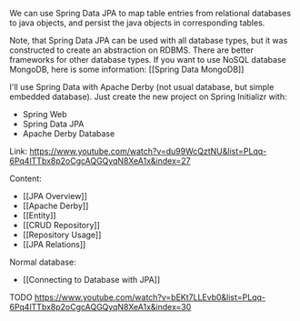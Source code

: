 We can use Spring Data JPA to map table entries from relational databases to java objects, and persist the java objects in corresponding tables.

Note, that Spring Data JPA can be used with all database types, but it was constructed to create an abstraction on RDBMS. There are better frameworks for other database types. If you want to use NoSQL database MongoDB, here is some information: [[Spring Data MongoDB]]

I'll use Spring Data with Apache Derby (not usual database, but simple embedded database). Just create the new project on Spring Initializr with:

- Spring Web
- Spring Data JPA
- Apache Derby Database

Link: https://www.youtube.com/watch?v=du99WcQztNU&list=PLqq-6Pq4lTTbx8p2oCgcAQGQyqN8XeA1x&index=27

Content:
- [[JPA Overview]]
- [[Apache Derby]]
- [[Entity]]
- [[CRUD Repository]]
- [[Repository Usage]]
- [[JPA Relations]]

Normal database:
- [[Connecting to Database with JPA]]


TODO https://www.youtube.com/watch?v=bEKt7LLEvb0&list=PLqq-6Pq4lTTbx8p2oCgcAQGQyqN8XeA1x&index=30